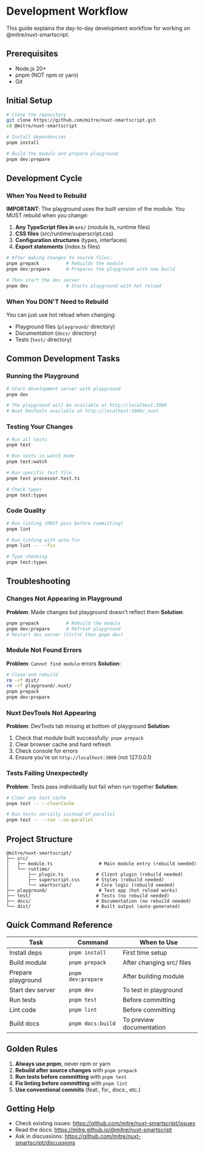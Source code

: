 # Development Workflow

This guide explains the day-to-day development workflow for working on @mitre/nuxt-smartscript.

## Prerequisites

- Node.js 20+ 
- pnpm (NOT npm or yarn)
- Git

## Initial Setup

```bash
# Clone the repository
git clone https://github.com/mitre/nuxt-smartscript.git
cd @mitre/nuxt-smartscript

# Install dependencies
pnpm install

# Build the module and prepare playground
pnpm dev:prepare
```

## Development Cycle

### When You Need to Rebuild

**IMPORTANT**: The playground uses the built version of the module. You MUST rebuild when you change:

1. **Any TypeScript files in `src/`** (module.ts, runtime files)
2. **CSS files** (src/runtime/superscript.css)
3. **Configuration structures** (types, interfaces)
4. **Export statements** (index.ts files)

```bash
# After making changes to source files:
pnpm prepack          # Rebuilds the module
pnpm dev:prepare      # Prepares the playground with new build

# Then start the dev server
pnpm dev              # Starts playground with hot reload
```

### When You DON'T Need to Rebuild

You can just use hot reload when changing:
- Playground files (`playground/` directory)
- Documentation (`docs/` directory)
- Tests (`test/` directory)

## Common Development Tasks

### Running the Playground

```bash
# Start development server with playground
pnpm dev

# The playground will be available at http://localhost:3000
# Nuxt DevTools available at http://localhost:3000/_nuxt
```

### Testing Your Changes

```bash
# Run all tests
pnpm test

# Run tests in watch mode
pnpm test:watch

# Run specific test file
pnpm test processor.test.ts

# Check types
pnpm test:types
```

### Code Quality

```bash
# Run linting (MUST pass before committing)
pnpm lint

# Run linting with auto-fix
pnpm lint -- --fix

# Type checking
pnpm test:types
```

## Troubleshooting

### Changes Not Appearing in Playground

**Problem**: Made changes but playground doesn't reflect them
**Solution**: 
```bash
pnpm prepack          # Rebuild the module
pnpm dev:prepare      # Refresh playground
# Restart dev server (Ctrl+C then pnpm dev)
```

### Module Not Found Errors

**Problem**: `Cannot find module` errors
**Solution**:
```bash
# Clean and rebuild
rm -rf dist/
rm -rf playground/.nuxt/
pnpm prepack
pnpm dev:prepare
```

### Nuxt DevTools Not Appearing

**Problem**: DevTools tab missing at bottom of playground
**Solution**:
1. Check that module built successfully: `pnpm prepack`
2. Clear browser cache and hard refresh
3. Check console for errors
4. Ensure you're on `http://localhost:3000` (not 127.0.0.1)

### Tests Failing Unexpectedly

**Problem**: Tests pass individually but fail when run together
**Solution**:
```bash
# Clear any test cache
pnpm test -- --clearCache

# Run tests serially instead of parallel
pnpm test -- --run --no-parallel
```

## Project Structure

```
@mitre/nuxt-smartscript/
├── src/
│   ├── module.ts                 # Main module entry (rebuild needed)
│   └── runtime/
│       ├── plugin.ts            # Client plugin (rebuild needed)
│       ├── superscript.css      # Styles (rebuild needed)
│       └── smartscript/         # Core logic (rebuild needed)
├── playground/                   # Test app (hot reload works)
├── test/                        # Tests (no rebuild needed)
├── docs/                        # Documentation (no rebuild needed)
└── dist/                        # Built output (auto-generated)
```

## Quick Command Reference

| Task | Command | When to Use |
|------|---------|-------------|
| Install deps | `pnpm install` | First time setup |
| Build module | `pnpm prepack` | After changing src/ files |
| Prepare playground | `pnpm dev:prepare` | After building module |
| Start dev server | `pnpm dev` | To test in playground |
| Run tests | `pnpm test` | Before committing |
| Lint code | `pnpm lint` | Before committing |
| Build docs | `pnpm docs:build` | To preview documentation |

## Golden Rules

1. **Always use pnpm**, never npm or yarn
2. **Rebuild after source changes** with `pnpm prepack`
3. **Run tests before committing** with `pnpm test`
4. **Fix linting before committing** with `pnpm lint`
5. **Use conventional commits** (feat:, fix:, docs:, etc.)

## Getting Help

- Check existing issues: https://github.com/mitre/nuxt-smartscript/issues
- Read the docs: https://mitre.github.io/@mitre/nuxt-smartscript
- Ask in discussions: https://github.com/mitre/nuxt-smartscript/discussions